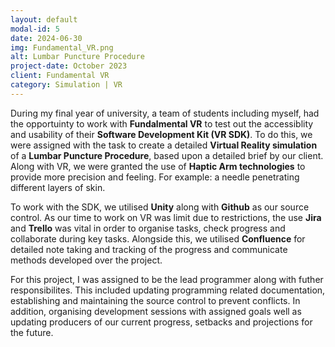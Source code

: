 ```yaml
---
layout: default
modal-id: 5
date: 2024-06-30
img: Fundamental_VR.png
alt: Lumbar Puncture Procedure
project-date: October 2023
client: Fundamental VR
category: Simulation | VR 
---
```


During my final year of university, a team of students including myself, had the opportuinty to work with **Fundalmental VR** to test out the accessiblity and usability of their **Software Development Kit (VR SDK)**. To do this, we were assigned with the task to create a detailed **Virtual Reality simulation** of a **Lumbar Puncture Procedure**, based upon a detailed brief by our client. Along with VR, we were granted the use of **Haptic Arm technologies** to provide more precision and feeling. For example: a needle penetrating different layers of skin.

To work with the SDK, we utilised **Unity** along with **Github** as our source control. As our time to work on VR was limit due to restrictions, the use **Jira** and **Trello** was vital in order to organise tasks, check progress and collaborate during key tasks. Alongside this, we utilised **Confluence** for detailed note taking and tracking of the progress and communicate methods developed over the project.

For this project, I was assigned to be the lead programmer along with futher responsibilites. This included updating programming related documentation, establishing and maintaining the source control to prevent conflicts. In addition, organising development sessions with assigned goals well as updating producers of our current progress, setbacks and projections for the future.